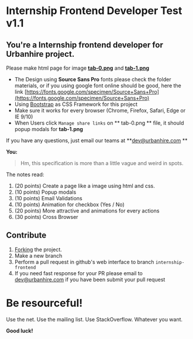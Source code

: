 # Internship Frontend Developer Test v1.1

## You're a Internship frontend developer for Urbanhire project.



Please make html page for image **[tab-0.png](https://github.com/urbanhire/hiring/blob/master/Intership%20Frontend%20Engineer/images/tab-0.png)** and **[tab-1.png](https://github.com/urbanhire/hiring/blob/master/Intership%20Frontend%20Engineer/images/tab-1.png)**

- The Design using **Source Sans Pro** fonts please check the folder materials, or if you using google font online should be good, here the link [https://fonts.google.com/specimen/Source+Sans+Pro](https://fonts.google.com/specimen/Source+Sans+Pro)
- Using [Bootstrap](https://getbootstrap.com/docs/3.3/) as CSS Framework for this project
- Make sure it works for every browser (Chrome, Firefox, Safari, Edge or IE 9/10)
- When Users click `Manage share links` on ** tab-0.png ** file, it should popup modals for **tab-1.png**


If you have any questions, just email our teams at **dev@urbanhire.com **


**You:**
> Hm, this specification is more than a little vague and weird in spots.

The notes read:

  1. (20 points) Create a page like a image using html and css.
  2. (10 points) Popup modals
  3. (10 points) Email Validations
  4. (10 points) Animation for checkbox (Yes / No)
  5. (20 points) More attractive and animations for every actions
  6. (30 points) Cross Browser
  

## Contribute

1. [Forking](https://github.com/urbanhire/hiring) the project.
2. Make a new branch
3. Perform a pull request in github's web interface to branch `internship-frontend`
4. If you need fast response for your PR please email to dev@urbanhire.com if you have been submit your pull request


# Be resourceful!

Use the net. Use the mailing list. Use StackOverflow. Whatever you want.

**Good luck!**
